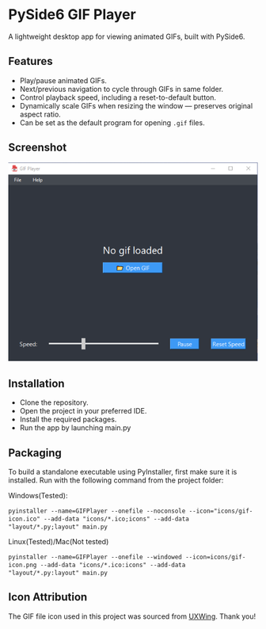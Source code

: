 # PySide6 GIF Player

A lightweight desktop app for viewing animated GIFs, built with PySide6.

## Features

- Play/pause animated GIFs.
- Next/previous navigation to cycle through GIFs in same folder.
- Control playback speed, including a reset-to-default button.
- Dynamically scale GIFs when resizing the window — preserves original aspect ratio.
- Can be set as the default program for opening `.gif` files.


## Screenshot

![App Screenshot](screenshot/app_ui.png)

## Installation

- Clone the repository.
- Open the project in your preferred IDE.
- Install the required packages.
- Run the app by launching main.py

## Packaging
To build a standalone executable using PyInstaller, first make sure it is installed.
Run with the following command from the project folder:

Windows(Tested):
```
pyinstaller --name=GIFPlayer --onefile --noconsole --icon="icons/gif-icon.ico" --add-data "icons/*.ico;icons" --add-data "layout/*.py;layout" main.py

```

Linux(Tested)/Mac(Not tested)

```
pyinstaller --name=GIFPlayer --onefile --windowed --icon=icons/gif-icon.png --add-data "icons/*.ico:icons" --add-data "layout/*.py:layout" main.py
```

## Icon Attribution
The GIF file icon used in this project was sourced from [UXWing](https://uxwing.com/file-gif-color-red-icon/). Thank you!